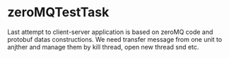 # zeroMQTestTask 
Last attempt to client-server application is based on zeroMQ code and protobuf datas constructions.
We need transfer message from one unit to anjther and manage them by kill thread, open new thread snd etc.
